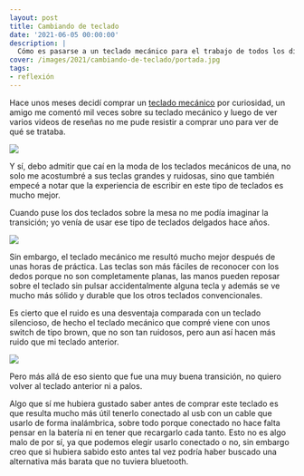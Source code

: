 ```yaml
---
layout: post
title: Cambiando de teclado
date: '2021-06-05 00:00:00'
description: |
  Cómo es pasarse a un teclado mecánico para el trabajo de todos los días.
cover: /images/2021/cambiando-de-teclado/portada.jpg
tags:
- reflexión
---
```


Hace unos meses decidí comprar un [teclado
mecánico](https://www.redragonzone.com/collections/keyboard/products/redragon-k530-draconic-60-compact-rgb-wireless-mechanical-keyboard-61-keys-tkl-designed-5-0-bluetooth-gaming-keyboard-with-brown-switches)
por curiosidad, un amigo me comentó mil veces sobre su teclado mecánico y luego
de ver varios videos de reseñas no me pude resistir a comprar uno para ver de
qué se trataba.

![](/images/2021/cambiando-de-teclado/teclado.jpg)

Y sí, debo admitir que caí en la moda de los teclados mecánicos de una, no solo
me acostumbré a sus teclas grandes y ruidosas, sino que también empecé a notar
que la experiencia de escribir en este tipo de teclados es mucho mejor.

Cuando puse los dos teclados sobre la mesa no me podía imaginar la transición; yo
venía de usar ese tipo de teclados delgados hace años.

![](/images/2021/cambiando-de-teclado/comparacion.jpg)

Sin embargo, el teclado mecánico me resultó mucho mejor después de unas horas
de práctica. Las teclas son más fáciles de reconocer con los dedos porque
no son completamente planas, las manos pueden reposar sobre el teclado sin
pulsar accidentalmente alguna tecla y además se ve mucho más sólido y durable
que los otros teclados convencionales.

Es cierto que el ruido es una desventaja comparada con un teclado silencioso, de
hecho el teclado mecánico que compré viene con unos switch de tipo brown, que no son tan
ruidosos, pero aun así hacen más ruido que mi teclado anterior. 

![](/images/2021/cambiando-de-teclado/switches.jpg)

Pero más allá de eso siento que fue una muy buena transición, no quiero
volver al teclado anterior ni a palos.

Algo que sí me hubiera gustado saber antes de comprar este teclado es que
resulta mucho más útil tenerlo conectado al usb con un cable que usarlo de
forma inalámbrica, sobre todo porque conectado no hace falta pensar en la batería
ni en tener que recargarlo cada tanto. Esto no es algo malo de por sí, ya
que podemos elegir usarlo conectado o no, sin embargo creo que si hubiera
sabido esto antes tal vez podría haber buscado una alternativa más barata que
no tuviera bluetooth.



